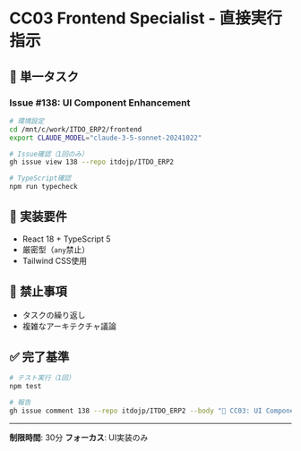 # CC03 Frontend Specialist - 直接実行指示

## 🎯 単一タスク

### Issue #138: UI Component Enhancement
```bash
# 環境設定
cd /mnt/c/work/ITDO_ERP2/frontend
export CLAUDE_MODEL="claude-3-5-sonnet-20241022"

# Issue確認（1回のみ）
gh issue view 138 --repo itdojp/ITDO_ERP2

# TypeScript確認
npm run typecheck
```

## 🔧 実装要件
- React 18 + TypeScript 5
- 厳密型（`any`禁止）
- Tailwind CSS使用

## 🚫 禁止事項
- タスクの繰り返し
- 複雑なアーキテクチャ議論

## ✅ 完了基準
```bash
# テスト実行（1回）
npm test

# 報告
gh issue comment 138 --repo itdojp/ITDO_ERP2 --body "🤖 CC03: UI Component実装完了"
```

---
**制限時間**: 30分
**フォーカス**: UI実装のみ